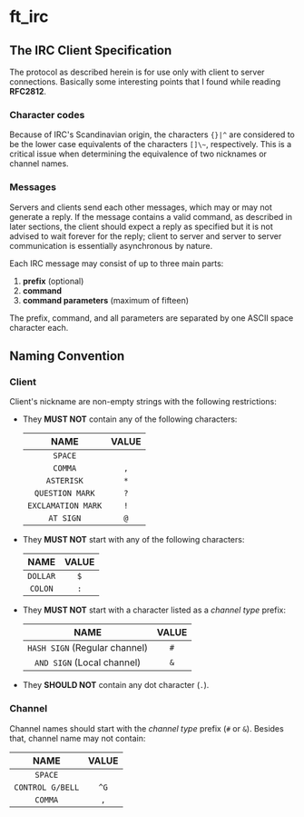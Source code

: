 # ft_irc

## The IRC Client Specification

The protocol as described herein is for use only with client to server connections. Basically some interesting points that I found while reading **RFC2812**.

### Character codes

Because of IRC's Scandinavian origin, the characters `{}|^` are considered to be the lower case equivalents of the characters `[]\~`, respectively. This is a critical issue when determining the equivalence of two nicknames or channel names.

### Messages

Servers and clients send each other messages, which may or may not generate a reply.  If the message contains a valid command, as described in later sections, the client should expect a reply as specified but it is not advised to wait forever for the reply; client to server and server to server communication is essentially asynchronous by nature.

Each IRC message may consist of up to three main parts:

1. **prefix** (optional)
2. **command**
3. **command parameters** (maximum of fifteen)

The prefix, command, and all parameters are separated by one ASCII space character each.



## Naming Convention

### Client

Client's nickname are non-empty strings with the following restrictions:

- They **MUST NOT** contain any of the following characters:

  | NAME | VALUE |
  | :---: | :--: |
  | `SPACE` | ` ` |
  | `COMMA` | `,` |
  | `ASTERISK` | `*` |
  | `QUESTION MARK` | `?` |
  | `EXCLAMATION MARK` | `!` |
  | `AT SIGN` | `@` |

- They **MUST NOT** start with any of the following characters:

  | NAME | VALUE |
  | :---: | :--: |
  | `DOLLAR` | `$` |
  | `COLON` | `:` |

- They **MUST NOT** start with a character listed as a *channel type* prefix:

  | NAME | VALUE |
  | :---: | :--: |
  | `HASH SIGN` (Regular channel) | `#` |
  | `AND SIGN` (Local channel) | `&` |

- They **SHOULD NOT** contain any dot character (`.`).

### Channel

Channel names should start with the *channel type* prefix (`#` or `&`). Besides that, channel name may not contain:

| NAME | VALUE |
| :--: | :--: |
| `SPACE` | ` ` |
| `CONTROL G/BELL` | `^G` |
| `COMMA` | `,` |
